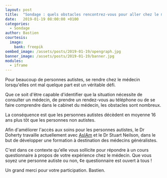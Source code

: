 ```yaml
---
layout: post
title:  "Sondage : quels obstacles rencontrez-vous pour aller chez le médecin ?"
date:   2019-01-19 08:00:00 +0100
categories:
  - Sondage
author: Bastien
courtesis:
  image:
    bank: freepik
oembed_image: /assets/posts/2019-01-19/opengraph.jpg
banner_image: /assets/posts/2019-01-19/banner.jpg
modules:
  - iframe
---
```


Pour beaucoup de personnes autistes, se rendre chez le médecin lorsqu'elles ont 
mal quelque part est un véritable défi.

Que ce soit d'être capable d'identifier que la situation nécessite de consulter un 
médecin, de prendre un rendez-vous au téléphone ou de se faire comprendre dans le 
cabinet du médecin, les obstacles sont nombreux.

La conséquence est que les personnes autistes décèdent en moyenne 16 ans plus tôt que 
les personnes non autistes.

Afin d'améliorer l'accès aux soins pour les personnes autistes, 
le Dr Doherty travaille actuellement avec <a href="http//asiam.ie">AsIAm</a> et le Dr 
Stuart Neilson, dans le but de développer une formation à destination des médecins 
généralistes.

C'est dans ce contexte qu'elle vous sollicite pour répondre à un cours questionnaire à 
propos de votre expérience chez le médecin.
Que vous soyez une personne autiste ou non, ¢e questionnaire est ouvert à tous&nbsp;!

Un grand merci pour votre participation.
Bastien.

<!--
> Chers amis, la plupart d'entre vous connait mon intérêt pour l'autisme.
> Je travaille actuellement avec le Dr Stuart Neilson et AsIAm.ie pour développer un 
> programme de formation à destination des médecins généralistes.
> 
> J'apprécierai si vous pouviez répondre au sondage, ce qui ne vous prendra moins de 10 
> minutes. 
> Ce sondage est ouvert à tout le monde, que vous soyez autiste, parent d'un enfant 
> autiste ou une personne lambda.
> 
> Savez-vous que les personnes autistes décèdent en moyenne 16 ans plus tôt que les 
> personnes non autistes ? Ce sondage nous aidera à comprendre « pourquoi ».
-->

<p class="center">
 <amp-iframe width="600" height="2000" sandbox="allow-scripts" src="https://docs.google.com/forms/d/e/1FAIpQLSc6KnsX2Tqj2QSzssG2Va8Iv-ypzvpQInBSQ-mc2ULxQ-aH0g/viewform?embedded=true"></amp-iframe>
</p>

